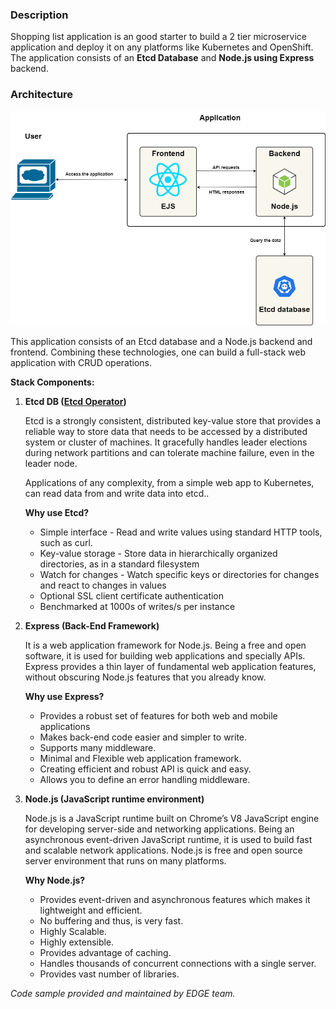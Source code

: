 ### Description

Shopping list application is an good starter to build a 2 tier microservice application and deploy it on any platforms like Kubernetes and OpenShift. The application consists of an **Etcd Database**  and **Node.js using Express** backend.

### Architecture

![architecture](_images/arch.png)


This application consists of an Etcd database and a Node.js backend and frontend. Combining these technologies, one can build a full-stack web application with CRUD operations. 

**Stack Components:**

1. **Etcd DB ([Etcd Operator](https://operatorhub.io/operator/postgresql))**

   Etcd is a strongly consistent, distributed key-value store that provides a reliable way to store data that needs to be accessed by a distributed system or cluster of machines. It gracefully handles leader elections during network partitions and can tolerate machine failure, even in the leader node.
   
   Applications of any complexity, from a simple web app to Kubernetes, can read data from and write data into etcd..  

   **Why use Etcd?**  

   - Simple interface - Read and write values using standard HTTP tools, such as curl.
   - Key-value storage - Store data in hierarchically organized directories, as in a standard filesystem
   - Watch for changes - Watch specific keys or directories for changes and react to changes in values
   - Optional SSL client certificate authentication
   - Benchmarked at 1000s of writes/s per instance

2. **Express (Back-End Framework)**

   It is a web application framework for Node.js. Being a free and open software, it is used for building web applications and specially APIs. Express provides a thin layer of fundamental web application features, without obscuring Node.js features that you already know.

   **Why use Express?**

   - Provides a robust set of features for both web and mobile applications
   - Makes back-end code easier and simpler to write.
   - Supports many middleware.
   - Minimal and Flexible web application framework.
   - Creating efficient and robust API is quick and easy.
   - Allows you to define an error handling middleware.

3. **Node.js (JavaScript runtime environment)**

   Node.js is a JavaScript runtime built on Chrome’s V8 JavaScript engine for developing server-side and networking applications. Being an asynchronous event-driven JavaScript runtime, it is used to build fast and scalable network applications. Node.js is free and open source server environment that runs on many platforms.

   **Why Node.js?**

   - Provides event-driven and asynchronous features which makes it lightweight and efficient.
   - No buffering and thus, is very fast.
   - Highly Scalable.
   - Highly extensible.
   - Provides advantage of caching.
   - Handles thousands of concurrent connections with a single server.
   - Provides vast number of libraries.

*Code sample provided and maintained by EDGE team.*